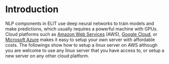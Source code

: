 # Introduction

NLP components in ELIT use deep neural networks to train models and make predictions, which usually requires a powerful machine with GPUs.  Cloud platforms such as [Amazon Web Services](http://aws.amazon.com) \(AWS\), [Google ](https://cloud.google.com)[Cloud](https://cloud.google.com), or [Microsoft Azure](https://azure.microsoft.com) makes it easy to setup your own server with affordable costs.  The followings show how to setup a linux server on AWS although you are welcome to use any linux server that you have access to, or setup a new server on any other cloud platform.

